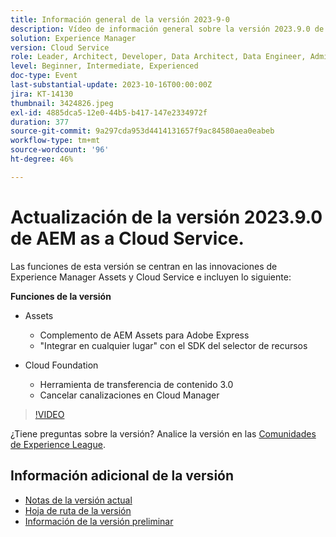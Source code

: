 ```yaml
---
title: Información general de la versión 2023-9-0
description: Vídeo de información general sobre la versión 2023.9.0 de Adobe Experience Manager as a Cloud Service
solution: Experience Manager
version: Cloud Service
role: Leader, Architect, Developer, Data Architect, Data Engineer, Admin, User
level: Beginner, Intermediate, Experienced
doc-type: Event
last-substantial-update: 2023-10-16T00:00:00Z
jira: KT-14130
thumbnail: 3424826.jpeg
exl-id: 4885dca5-12e0-44b5-b417-147e2334972f
duration: 377
source-git-commit: 9a297cda953d4414131657f9ac84580aea0eabeb
workflow-type: tm+mt
source-wordcount: '96'
ht-degree: 46%

---
```


# Actualización de la versión 2023.9.0 de AEM as a Cloud Service.

Las funciones de esta versión se centran en las innovaciones de Experience Manager Assets y Cloud Service e incluyen lo siguiente:

**Funciones de la versión**

* Assets
   * Complemento de AEM Assets para Adobe Express
   * &quot;Integrar en cualquier lugar&quot; con el SDK del selector de recursos

* Cloud Foundation
   * Herramienta de transferencia de contenido 3.0
   * Cancelar canalizaciones en Cloud Manager

>[!VIDEO](https://video.tv.adobe.com/v/3424826/?learn=on)

¿Tiene preguntas sobre la versión?  Analice la versión en las [Comunidades de Experience League](https://adobe.ly/3rMScIU).

## Información adicional de la versión

* [Notas de la versión actual](https://experienceleague.adobe.com/docs/experience-manager-cloud-service/content/release-notes/home.html?lang=es)
* [Hoja de ruta de la versión](https://experienceleague.adobe.com/docs/experience-manager-release-information/aem-release-updates/update-releases-roadmap.html?lang=es)
* [Información de la versión preliminar](https://experienceleague.adobe.com/docs/experience-manager-cloud-service/content/release-notes/prerelease.html?lang=es)
